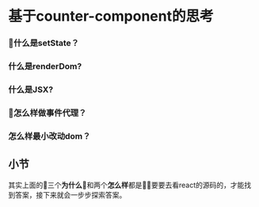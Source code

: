 # 基于counter-component的思考

### 什么是setState？

### 什么是renderDom?

### 什么是JSX?

### 怎么样做事件代理？

### 怎么样最小改动dom？

## 小节
 其实上面的三个**为什么**和两个**怎么样**都是要要去看react的源码的，才能找到答案，接下来就会一步步探索答案。